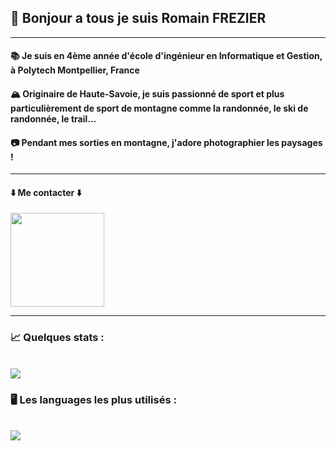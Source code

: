 ## 👋 Bonjour a tous je suis Romain FREZIER
---
#### 📚 Je suis en 4ème année d'école d'ingénieur en Informatique et Gestion, à Polytech Montpellier, France
#### 🏔 Originaire de Haute-Savoie, je suis passionné de sport et plus particulièrement de sport de montagne comme la randonnée, le ski de randonnée, le trail...
#### 📷 Pendant mes sorties en montagne, j'adore photographier les paysages !
---
#### ⬇️ Me contacter ⬇️

<a href="https://www.linkedin.com/in/romain-frz/" target="blank"><img src="https://img.shields.io/badge/LinkedIn-0077B5?style=for-the-badge&logo=linkedin&logoColor=white" style="width: 150px;"></a>

---
### 📈 Quelques stats :
<br>
<img src="https://github-readme-stats.vercel.app/api?username=romainfrz&show_icons=true&theme=highcontrast&count_private=true&hide=issues">
<br>

### 🖥 Les languages les plus utilisés :
<br>
<img src="https://github-readme-stats.vercel.app/api/top-langs?username=romainfrz&langs_count=5&theme=highcontrast&layout=compact&exclude_repo=Projet-FAR-Doc">
